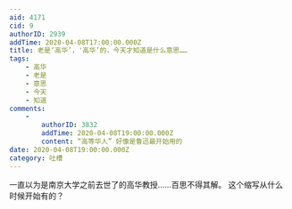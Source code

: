 ```yaml
---
aid: 4171
cid: 9
authorID: 2939
addTime: 2020-04-08T17:00:00.000Z
title: 老是‘高华’，'高华’的，今天才知道是什么意思……
tags:
    - 高华
    - 老是
    - 意思
    - 今天
    - 知道
comments:
    -
        authorID: 3832
        addTime: 2020-04-08T19:00:00.000Z
        content: “高等华人” 好像是鲁迅最开始用的
date: 2020-04-08T19:00:00.000Z
category: 吐槽
---
```


一直以为是南京大学之前去世了的高华教授……百思不得其解。 这个缩写从什么时候开始有的？
